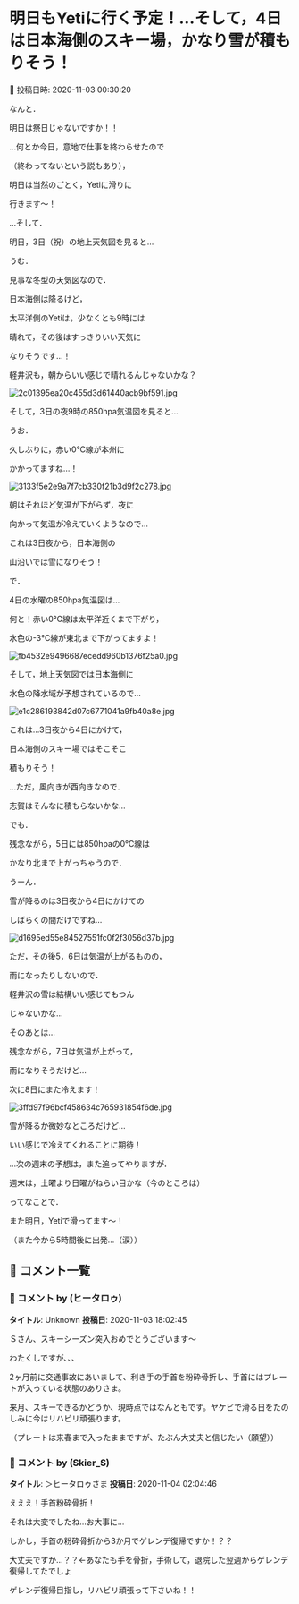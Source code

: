 # 明日もYetiに行く予定！…そして，4日は日本海側のスキー場，かなり雪が積もりそう！

📅 投稿日時: 2020-11-03 00:30:20

なんと．


明日は祭日じゃないですか！！


…何とか今日，意地で仕事を終わらせたので


（終わってないという説もあり），


明日は当然のごとく，Yetiに滑りに


行きます～！





…そして．


明日，3日（祝）の地上天気図を見ると…


うむ．


見事な冬型の天気図なので．


日本海側は降るけど，


太平洋側のYetiは，少なくとも9時には


晴れて，その後はすっきりいい天気に


なりそうです…！


軽井沢も，朝からいい感じで晴れるんじゃないかな？




![2c01395ea20c455d3d61440acb9bf591.jpg](images/2c01395ea20c455d3d61440acb9bf591.jpg)







そして，3日の夜9時の850hpa気温図を見ると…


うお．


久しぶりに，赤い0℃線が本州に


かかってますね…！




![3133f5e2e9a7f7cb330f21b3d9f2c278.jpg](images/3133f5e2e9a7f7cb330f21b3d9f2c278.jpg)




朝はそれほど気温が下がらず，夜に


向かって気温が冷えていくようなので…


これは3日夜から，日本海側の


山沿いでは雪になりそう！





で．


4日の水曜の850hpa気温図は…


何と！赤い0℃線は太平洋近くまで下がり，


水色の-3℃線が東北まで下がってますよ！




![fb4532e9496687ecedd960b1376f25a0.jpg](images/fb4532e9496687ecedd960b1376f25a0.jpg)




そして，地上天気図では日本海側に


水色の降水域が予想されているので…




![e1c286193842d07c6771041a9fb40a8e.jpg](images/e1c286193842d07c6771041a9fb40a8e.jpg)




これは…3日夜から4日にかけて，


日本海側のスキー場ではそこそこ


積もりそう！


…ただ，風向きが西向きなので．


志賀はそんなに積もらないかな…





でも．


残念ながら，5日には850hpaの0℃線は


かなり北まで上がっちゃうので．


うーん．


雪が降るのは3日夜から4日にかけての


しばらくの間だけですね…




![d1695ed55e84527551fc0f2f3056d37b.jpg](images/d1695ed55e84527551fc0f2f3056d37b.jpg)




ただ，その後5，6日は気温が上がるものの，


雨になったりしないので．


軽井沢の雪は結構いい感じでもつん


じゃないかな…





そのあとは…


残念ながら，7日は気温が上がって，


雨になりそうだけど…


次に8日にまた冷えます！




![3ffd97f96bcf458634c765931854f6de.jpg](images/3ffd97f96bcf458634c765931854f6de.jpg)




雪が降るか微妙なところだけど…


いい感じで冷えてくれることに期待！





…次の週末の予想は，また追ってやりますが．


週末は，土曜より日曜がねらい目かな（今のところは）





ってなことで．


また明日，Yetiで滑ってます～！


（また今から5時間後に出発…（涙））

## 💬 コメント一覧

### 💬 コメント by (ヒータロゥ)
**タイトル**: Unknown
**投稿日**: 2020-11-03 18:02:45

Ｓさん、スキーシーズン突入おめでとうございます〜

わたくしですが、、、

2ヶ月前に交通事故にあいまして、利き手の手首を粉砕骨折し、手首にはプレートが入っている状態のありさま。

来月、スキーできるかどうか、現時点ではなんともです。ヤケビで滑る日をたのしみに今はリハビリ頑張ります。

（プレートは来春まで入ったままですが、たぶん大丈夫と信じたい（願望））

### 💬 コメント by (Skier_S)
**タイトル**: ＞ヒータロゥさま
**投稿日**: 2020-11-04 02:04:46

えええ！手首粉砕骨折！

それは大変でしたね…お大事に…

しかし，手首の粉砕骨折から3か月でゲレンデ復帰ですか！？？

大丈夫ですか…？？←あなたも手を骨折，手術して，退院した翌週からゲレンデ復帰してたでしょ



ゲレンデ復帰目指し，リハビリ頑張って下さいね！！

